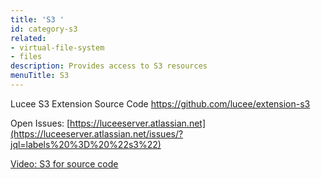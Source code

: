 ```yaml
---
title: 'S3 '
id: category-s3
related:
- virtual-file-system
- files
description: Provides access to S3 resources
menuTitle: S3
---
```


Lucee S3 Extension Source Code <https://github.com/lucee/extension-s3>

Open Issues: [https://luceeserver.atlassian.net](https://luceeserver.atlassian.net/issues/?jql=labels%20%3D%20%22s3%22)

[Video: S3 for source code](https://www.youtube.com/watch?v=twQomRCbaCY)